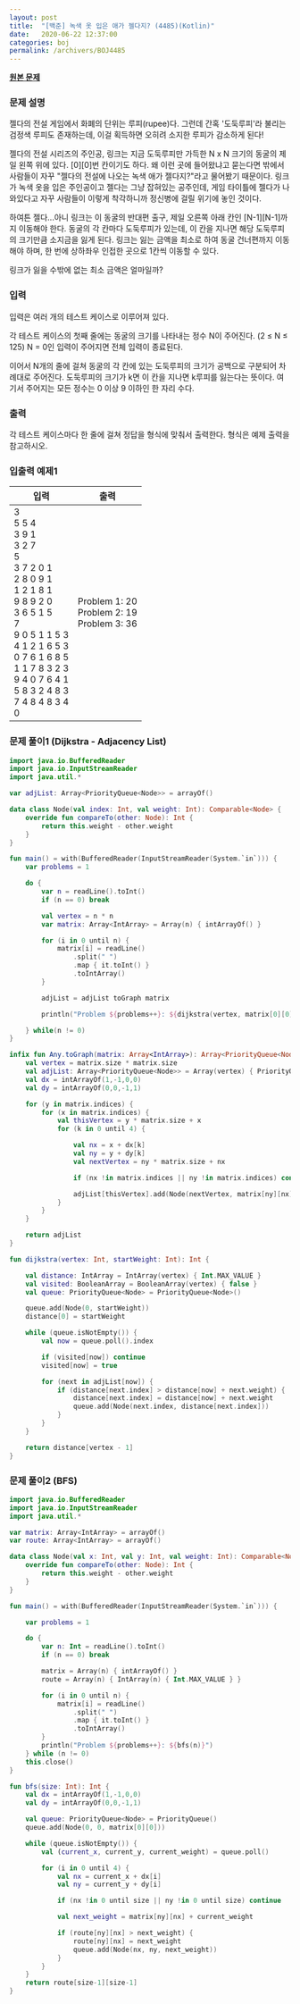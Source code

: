 ```yaml
---
layout: post
title:  "[백준] 녹색 옷 입은 애가 젤다지? (4485)(Kotlin)"
date:   2020-06-22 12:37:00
categories: boj
permalink: /archivers/BOJ4485
---
```


**[원본 문제](https://www.acmicpc.net/problem/4485)**

### 문제 설명

젤다의 전설 게임에서 화폐의 단위는 루피(rupee)다. 그런데 간혹 '도둑루피'라 불리는 검정색 루피도 존재하는데, 이걸 획득하면 오히려 소지한 루피가 감소하게 된다!

젤다의 전설 시리즈의 주인공, 링크는 지금 도둑루피만 가득한 N x N 크기의 동굴의 제일 왼쪽 위에 있다. [0][0]번 칸이기도 하다. 왜 이런 곳에 들어왔냐고 묻는다면 밖에서 사람들이 자꾸 "젤다의 전설에 나오는 녹색 애가 젤다지?"라고 물어봤기 때문이다. 링크가 녹색 옷을 입은 주인공이고 젤다는 그냥 잡혀있는 공주인데, 게임 타이틀에 젤다가 나와있다고 자꾸 사람들이 이렇게 착각하니까 정신병에 걸릴 위기에 놓인 것이다.

하여튼 젤다...아니 링크는 이 동굴의 반대편 출구, 제일 오른쪽 아래 칸인 [N-1][N-1]까지 이동해야 한다. 동굴의 각 칸마다 도둑루피가 있는데, 이 칸을 지나면 해당 도둑루피의 크기만큼 소지금을 잃게 된다. 링크는 잃는 금액을 최소로 하여 동굴 건너편까지 이동해야 하며, 한 번에 상하좌우 인접한 곳으로 1칸씩 이동할 수 있다.

링크가 잃을 수밖에 없는 최소 금액은 얼마일까?

### 입력

입력은 여러 개의 테스트 케이스로 이루어져 있다.

각 테스트 케이스의 첫째 줄에는 동굴의 크기를 나타내는 정수 N이 주어진다. (2 ≤ N ≤ 125) N = 0인 입력이 주어지면 전체 입력이 종료된다.

이어서 N개의 줄에 걸쳐 동굴의 각 칸에 있는 도둑루피의 크기가 공백으로 구분되어 차례대로 주어진다. 도둑루피의 크기가 k면 이 칸을 지나면 k루피를 잃는다는 뜻이다. 여기서 주어지는 모든 정수는 0 이상 9 이하인 한 자리 수다.

### 출력

각 테스트 케이스마다 한 줄에 걸쳐 정답을 형식에 맞춰서 출력한다. 형식은 예제 출력을 참고하시오.

### 입출력 예제1

|입력|출력|
|-----|-----|
|3<br>5 5 4<br>3 9 1<br>3 2 7<br>5<br>3 7 2 0 1<br>2 8 0 9 1<br>1 2 1 8 1<br>9 8 9 2 0<br>3 6 5 1 5<br>7<br>9 0 5 1 1 5 3<br>4 1 2 1 6 5 3<br>0 7 6 1 6 8 5<br>1 1 7 8 3 2 3<br>9 4 0 7 6 4 1<br>5 8 3 2 4 8 3<br>7 4 8 4 8 3 4<br>0|Problem 1: 20<br>Problem 2: 19<br>Problem 3: 36|


### 문제 풀이1 (Dijkstra - Adjacency List)

```kotlin
import java.io.BufferedReader
import java.io.InputStreamReader
import java.util.*

var adjList: Array<PriorityQueue<Node>> = arrayOf()

data class Node(val index: Int, val weight: Int): Comparable<Node> {
    override fun compareTo(other: Node): Int {
        return this.weight - other.weight
    }
}

fun main() = with(BufferedReader(InputStreamReader(System.`in`))) {
    var problems = 1

    do {
        var n = readLine().toInt()
        if (n == 0) break

        val vertex = n * n
        var matrix: Array<IntArray> = Array(n) { intArrayOf() }

        for (i in 0 until n) {
            matrix[i] = readLine()
                .split(" ")
                .map { it.toInt() }
                .toIntArray()
        }

        adjList = adjList toGraph matrix

        println("Problem ${problems++}: ${dijkstra(vertex, matrix[0][0])}")

    } while(n != 0)
}

infix fun Any.toGraph(matrix: Array<IntArray>): Array<PriorityQueue<Node>>  {
    val vertex = matrix.size * matrix.size
    val adjList: Array<PriorityQueue<Node>> = Array(vertex) { PriorityQueue<Node>() }
    val dx = intArrayOf(1,-1,0,0)
    val dy = intArrayOf(0,0,-1,1)

    for (y in matrix.indices) {
        for (x in matrix.indices) {
            val thisVertex = y * matrix.size + x
            for (k in 0 until 4) {

                val nx = x + dx[k]
                val ny = y + dy[k]
                val nextVertex = ny * matrix.size + nx

                if (nx !in matrix.indices || ny !in matrix.indices) continue

                adjList[thisVertex].add(Node(nextVertex, matrix[ny][nx]))
            }
        }
    }

    return adjList
}

fun dijkstra(vertex: Int, startWeight: Int): Int {

    val distance: IntArray = IntArray(vertex) { Int.MAX_VALUE }
    val visited: BooleanArray = BooleanArray(vertex) { false }
    val queue: PriorityQueue<Node> = PriorityQueue<Node>()

    queue.add(Node(0, startWeight))
    distance[0] = startWeight

    while (queue.isNotEmpty()) {
        val now = queue.poll().index

        if (visited[now]) continue
        visited[now] = true

        for (next in adjList[now]) {
            if (distance[next.index] > distance[now] + next.weight) {
                distance[next.index] = distance[now] + next.weight
                queue.add(Node(next.index, distance[next.index]))
            }
        }
    }

    return distance[vertex - 1]
}
```


### 문제 풀이2 (BFS) ###
```kotlin
import java.io.BufferedReader
import java.io.InputStreamReader
import java.util.*

var matrix: Array<IntArray> = arrayOf()
var route: Array<IntArray> = arrayOf()

data class Node(val x: Int, val y: Int, val weight: Int): Comparable<Node> {
    override fun compareTo(other: Node): Int {
        return this.weight - other.weight
    }
}

fun main() = with(BufferedReader(InputStreamReader(System.`in`))) {

    var problems = 1

    do {
        var n: Int = readLine().toInt()
        if (n == 0) break

        matrix = Array(n) { intArrayOf() }
        route = Array(n) { IntArray(n) { Int.MAX_VALUE } }

        for (i in 0 until n) {
            matrix[i] = readLine()
                .split(" ")
                .map { it.toInt() }
                .toIntArray()
        }
        println("Problem ${problems++}: ${bfs(n)}")
    } while (n != 0)
    this.close()
}

fun bfs(size: Int): Int {
    val dx = intArrayOf(1,-1,0,0)
    val dy = intArrayOf(0,0,-1,1)

    val queue: PriorityQueue<Node> = PriorityQueue()
    queue.add(Node(0, 0, matrix[0][0]))

    while (queue.isNotEmpty()) {
        val (current_x, current_y, current_weight) = queue.poll()

        for (i in 0 until 4) {
            val nx = current_x + dx[i]
            val ny = current_y + dy[i]

            if (nx !in 0 until size || ny !in 0 until size) continue

            val next_weight = matrix[ny][nx] + current_weight

            if (route[ny][nx] > next_weight) {
                route[ny][nx] = next_weight
                queue.add(Node(nx, ny, next_weight))
            }
        }
    }
    return route[size-1][size-1]
}
```
